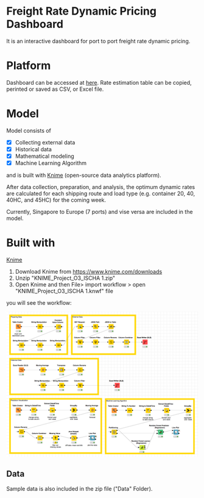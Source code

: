 # Freight Rate Dynamic Pricing Dashboard

It is an interactive dashboard for port to port freight rate dynamic pricing.

# Platform

Dashboard can be accessed at <a href="https://ischa.co/dynamic-pricing-dashboard/">here</a>. Rate estimation table can be copied, perinted or saved as CSV, or Excel file.

# Model

Model consists of 

- [x] Collecting external data 
- [x] Historical data 
- [x] Mathematical modeling 
- [x] Machine Learning Algorithm

and is built with <a href="https://www.knime.com/">Knime</a> (open-source data analytics platform).

After data collection, preparation, and analysis, the optimum dynamic rates are calculated for each shipping route and load type (e.g. container 20, 40, 40HC, and 45HC) for the coming week.

Currently, Singapore to Europe (7 ports) and vise versa are included in the model.

# Built with
<a href="https://www.knime.com/">Knime</a>

1. Download Knime from https://www.knime.com/downloads
2. Unzip "KNIME_Project_O3_ISCHA 1.zip" 
3. Open Knime and then File> import workflow > open "KNIME_Project_O3_ISCHA 1.knwf" file

you will see the workflow:

![Workflow](https://github.com/ishcha-o3/O3-Challenge-Dynamic-Pricing/blob/master/workflow.png)

## Data

Sample data is also included in the zip file ("Data" Folder).
